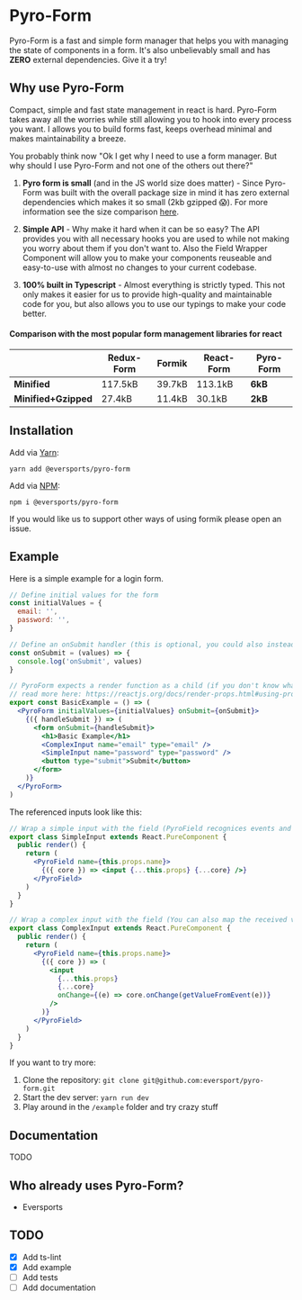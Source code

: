 # Pyro-Form

Pyro-Form is a fast and simple form manager that helps you with managing the state of components in a form. It's also unbelievably small and has **ZERO** external dependencies. Give it a try!

## Why use Pyro-Form

Compact, simple and fast state management in react is hard. Pyro-Form takes away all the worries while still allowing you to hook into every process you want. I allows you to build forms fast, keeps overhead minimal and makes maintainability a breeze. 

You probably think now "Ok I get why I need to use a form manager. But why should I use Pyro-Form and not one of the others out there?"

1) **Pyro form is small** (and in the JS world size does matter) - Since Pyro-Form was built with the overall package size in mind it has zero external dependencies which makes it so small (2kb gzipped 😱). For more information see the size comparison [here](#comparison-with-the-most-popular-form-management-libraries-for-react).

2) **Simple API** - Why make it hard when it can be so easy? The API provides you with all necessary hooks you are used to while not making you worry about them if you don't want to. Also the Field Wrapper Component will allow you to make your components reuseable and easy-to-use with almost no changes to your current codebase.  

3) **100% built in Typescript** - Almost everything is strictly typed. This not only makes it easier for us to provide high-quality and maintainable code for you, but also allows you to use our typings to make your code better. 

#### Comparison with the most popular form management libraries for react
  
| | Redux-Form | Formik | React-Form | Pyro-Form |
| --- | --- | --- | --- | --- |
| **Minified** | 117.5kB | 39.7kB | 113.1kB | **6kB** |
| **Minified+Gzipped** | 27.4kB | 11.4kB | 30.1kB | **2kB** |

## Installation

Add via [Yarn](https://www.npmjs.com/package/@eversports/pyro-form):
```
yarn add @eversports/pyro-form
```

Add via [NPM](https://www.npmjs.com/package/@eversports/pyro-form):
```
npm i @eversports/pyro-form
```

If you would like us to support other ways of using formik please open an issue.


## Example

Here is a simple example for a login form.

``` jsx harmony
// Define initial values for the form
const initialValues = {
  email: '',
  password: '',
}

// Define an onSubmit handler (this is optional, you could also instead define an onChange handler)
const onSubmit = (values) => {
  console.log('onSubmit', values)
}

// PyroForm expects a render function as a child (if you don't know what this is you can
// read more here: https://reactjs.org/docs/render-props.html#using-props-other-than-render)
export const BasicExample = () => (
  <PyroForm initialValues={initialValues} onSubmit={onSubmit}>
    {({ handleSubmit }) => (
      <form onSubmit={handleSubmit}>
        <h1>Basic Example</h1>
        <ComplexInput name="email" type="email" />
        <SimpleInput name="password" type="password" />
        <button type="submit">Submit</button>
      </form>
    )}
  </PyroForm>
)
```

The referenced inputs look like this:

``` jsx harmony
// Wrap a simple input with the field (PyroField recognices events and pulls there value automatically)
export class SimpleInput extends React.PureComponent {
  public render() {
    return (
      <PyroField name={this.props.name}>
        {({ core }) => <input {...this.props} {...core} />}
      </PyroField>
    )
  }
}

// Wrap a complex input with the field (You can also map the received value manually)
export class ComplexInput extends React.PureComponent {
  public render() {
    return (
      <PyroField name={this.props.name}>
        {({ core }) => (
          <input
            {...this.props}
            {...core}
            onChange={(e) => core.onChange(getValueFromEvent(e))}
          />
        )}
      </PyroField>
    )
  }
}
```

If you want to try more:
 1) Clone the repository: ```git clone git@github.com:eversport/pyro-form.git```
 2) Start the dev server: ```yarn run dev```
 3) Play around in the ```/example``` folder and try crazy stuff 

## Documentation

TODO

## Who already uses Pyro-Form?

- Eversports

## TODO

- [x] Add ts-lint
- [x] Add example
- [ ] Add tests
- [ ] Add documentation
